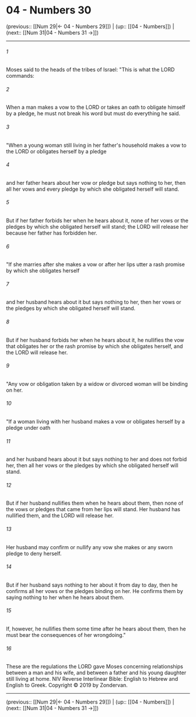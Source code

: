 # 04 - Numbers 30

(previous:: [[Num 29|← 04 - Numbers 29]]) | (up:: [[04 - Numbers]]) | (next:: [[Num 31|04 - Numbers 31 →]])

***


###### 1 
Moses said to the heads of the tribes of Israel: "This is what the LORD commands: 

###### 2 
When a man makes a vow to the LORD or takes an oath to obligate himself by a pledge, he must not break his word but must do everything he said. 

###### 3 
"When a young woman still living in her father's household makes a vow to the LORD or obligates herself by a pledge 

###### 4 
and her father hears about her vow or pledge but says nothing to her, then all her vows and every pledge by which she obligated herself will stand. 

###### 5 
But if her father forbids her when he hears about it, none of her vows or the pledges by which she obligated herself will stand; the LORD will release her because her father has forbidden her. 

###### 6 
"If she marries after she makes a vow or after her lips utter a rash promise by which she obligates herself 

###### 7 
and her husband hears about it but says nothing to her, then her vows or the pledges by which she obligated herself will stand. 

###### 8 
But if her husband forbids her when he hears about it, he nullifies the vow that obligates her or the rash promise by which she obligates herself, and the LORD will release her. 

###### 9 
"Any vow or obligation taken by a widow or divorced woman will be binding on her. 

###### 10 
"If a woman living with her husband makes a vow or obligates herself by a pledge under oath 

###### 11 
and her husband hears about it but says nothing to her and does not forbid her, then all her vows or the pledges by which she obligated herself will stand. 

###### 12 
But if her husband nullifies them when he hears about them, then none of the vows or pledges that came from her lips will stand. Her husband has nullified them, and the LORD will release her. 

###### 13 
Her husband may confirm or nullify any vow she makes or any sworn pledge to deny herself. 

###### 14 
But if her husband says nothing to her about it from day to day, then he confirms all her vows or the pledges binding on her. He confirms them by saying nothing to her when he hears about them. 

###### 15 
If, however, he nullifies them some time after he hears about them, then he must bear the consequences of her wrongdoing." 

###### 16 
These are the regulations the LORD gave Moses concerning relationships between a man and his wife, and between a father and his young daughter still living at home. NIV Reverse Interlinear Bible: English to Hebrew and English to Greek. Copyright © 2019 by Zondervan.

***

(previous:: [[Num 29|← 04 - Numbers 29]]) | (up:: [[04 - Numbers]]) | (next:: [[Num 31|04 - Numbers 31 →]])
